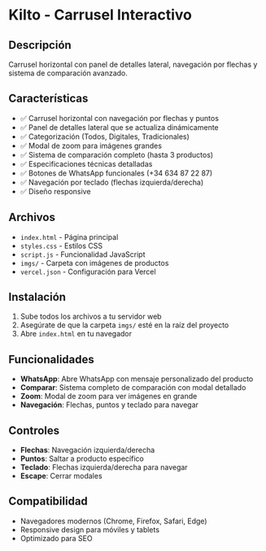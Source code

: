 # Kilto - Carrusel Interactivo

## Descripción
Carrusel horizontal con panel de detalles lateral, navegación por flechas y sistema de comparación avanzado.

## Características
- ✅ Carrusel horizontal con navegación por flechas y puntos
- ✅ Panel de detalles lateral que se actualiza dinámicamente
- ✅ Categorización (Todos, Digitales, Tradicionales)
- ✅ Modal de zoom para imágenes grandes
- ✅ Sistema de comparación completo (hasta 3 productos)
- ✅ Especificaciones técnicas detalladas
- ✅ Botones de WhatsApp funcionales (+34 634 87 22 87)
- ✅ Navegación por teclado (flechas izquierda/derecha)
- ✅ Diseño responsive

## Archivos
- `index.html` - Página principal
- `styles.css` - Estilos CSS
- `script.js` - Funcionalidad JavaScript
- `imgs/` - Carpeta con imágenes de productos
- `vercel.json` - Configuración para Vercel

## Instalación
1. Sube todos los archivos a tu servidor web
2. Asegúrate de que la carpeta `imgs/` esté en la raíz del proyecto
3. Abre `index.html` en tu navegador

## Funcionalidades
- **WhatsApp**: Abre WhatsApp con mensaje personalizado del producto
- **Comparar**: Sistema completo de comparación con modal detallado
- **Zoom**: Modal de zoom para ver imágenes en grande
- **Navegación**: Flechas, puntos y teclado para navegar

## Controles
- **Flechas**: Navegación izquierda/derecha
- **Puntos**: Saltar a producto específico
- **Teclado**: Flechas izquierda/derecha para navegar
- **Escape**: Cerrar modales

## Compatibilidad
- Navegadores modernos (Chrome, Firefox, Safari, Edge)
- Responsive design para móviles y tablets
- Optimizado para SEO